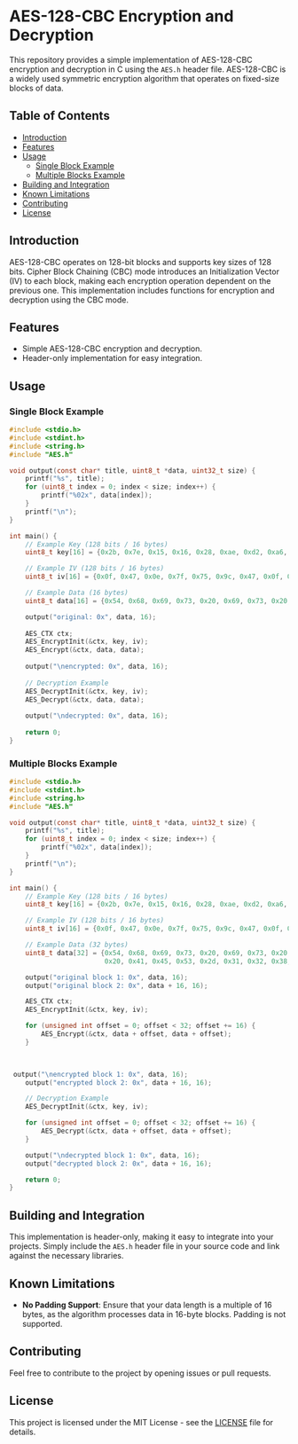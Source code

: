 # AES-128-CBC Encryption and Decryption

This repository provides a simple implementation of AES-128-CBC encryption and decryption in C using the `AES.h` header file. AES-128-CBC is a widely used symmetric encryption algorithm that operates on fixed-size blocks of data.

## Table of Contents

- [Introduction](#introduction)
- [Features](#features)
- [Usage](#usage)
  - [Single Block Example](#single-block-example)
  - [Multiple Blocks Example](#multiple-blocks-example)
- [Building and Integration](#building-and-integration)
- [Known Limitations](#known-limitations)
- [Contributing](#contributing)
- [License](#license)

## Introduction

AES-128-CBC operates on 128-bit blocks and supports key sizes of 128 bits. Cipher Block Chaining (CBC) mode introduces an Initialization Vector (IV) to each block, making each encryption operation dependent on the previous one. This implementation includes functions for encryption and decryption using the CBC mode.

## Features

- Simple AES-128-CBC encryption and decryption.
- Header-only implementation for easy integration.

## Usage

### Single Block Example

```c
#include <stdio.h>
#include <stdint.h>
#include <string.h>
#include "AES.h"

void output(const char* title, uint8_t *data, uint32_t size) {
    printf("%s", title);
    for (uint8_t index = 0; index < size; index++) {
        printf("%02x", data[index]);
    }
    printf("\n");
}

int main() {
    // Example Key (128 bits / 16 bytes)
    uint8_t key[16] = {0x2b, 0x7e, 0x15, 0x16, 0x28, 0xae, 0xd2, 0xa6, 0xab, 0xf7, 0x97, 0x99, 0x89, 0xcf, 0xab, 0x12};

    // Example IV (128 bits / 16 bytes)
    uint8_t iv[16] = {0x0f, 0x47, 0x0e, 0x7f, 0x75, 0x9c, 0x47, 0x0f, 0x42, 0xc6, 0xd3, 0x9c, 0xbc, 0x8e, 0x23, 0x25};

    // Example Data (16 bytes)
    uint8_t data[16] = {0x54, 0x68, 0x69, 0x73, 0x20, 0x69, 0x73, 0x20, 0x61, 0x20, 0x73, 0x69, 0x6d, 0x70, 0x6c, 0x65};

    output("original: 0x", data, 16);
    
    AES_CTX ctx;
    AES_EncryptInit(&ctx, key, iv);
    AES_Encrypt(&ctx, data, data);
    
    output("\nencrypted: 0x", data, 16);
    
    // Decryption Example
    AES_DecryptInit(&ctx, key, iv);
    AES_Decrypt(&ctx, data, data);
    
    output("\ndecrypted: 0x", data, 16);
    
    return 0;
}
```

### Multiple Blocks Example

```c
#include <stdio.h>
#include <stdint.h>
#include <string.h>
#include "AES.h"

void output(const char* title, uint8_t *data, uint32_t size) {
    printf("%s", title);
    for (uint8_t index = 0; index < size; index++) {
        printf("%02x", data[index]);
    }
    printf("\n");
}

int main() {
    // Example Key (128 bits / 16 bytes)
    uint8_t key[16] = {0x2b, 0x7e, 0x15, 0x16, 0x28, 0xae, 0xd2, 0xa6, 0xab, 0xf7, 0x97, 0x99, 0x89, 0xcf, 0xab, 0x12};

    // Example IV (128 bits / 16 bytes)
    uint8_t iv[16] = {0x0f, 0x47, 0x0e, 0x7f, 0x75, 0x9c, 0x47, 0x0f, 0x42, 0xc6, 0xd3, 0x9c, 0xbc, 0x8e, 0x23, 0x25};

    // Example Data (32 bytes)
    uint8_t data[32] = {0x54, 0x68, 0x69, 0x73, 0x20, 0x69, 0x73, 0x20, 0x61, 0x20, 0x73, 0x69, 0x6d, 0x70, 0x6c, 0x65,
                        0x20, 0x41, 0x45, 0x53, 0x2d, 0x31, 0x32, 0x38, 0x2d, 0x43, 0x42, 0x43, 0x20, 0x65, 0x78, 0x61};

    output("original block 1: 0x", data, 16);
    output("original block 2: 0x", data + 16, 16);

    AES_CTX ctx;
    AES_EncryptInit(&ctx, key, iv);

    for (unsigned int offset = 0; offset < 32; offset += 16) {
        AES_Encrypt(&ctx, data + offset, data + offset);
    }

   

 output("\nencrypted block 1: 0x", data, 16);
    output("encrypted block 2: 0x", data + 16, 16);

    // Decryption Example
    AES_DecryptInit(&ctx, key, iv);

    for (unsigned int offset = 0; offset < 32; offset += 16) {
        AES_Decrypt(&ctx, data + offset, data + offset);
    }

    output("\ndecrypted block 1: 0x", data, 16);
    output("decrypted block 2: 0x", data + 16, 16);

    return 0;
}
```

## Building and Integration

This implementation is header-only, making it easy to integrate into your projects. Simply include the `AES.h` header file in your source code and link against the necessary libraries.

## Known Limitations

- **No Padding Support**: Ensure that your data length is a multiple of 16 bytes, as the algorithm processes data in 16-byte blocks. Padding is not supported.

## Contributing

Feel free to contribute to the project by opening issues or pull requests.

## License

This project is licensed under the MIT License - see the [LICENSE](LICENSE) file for details.
